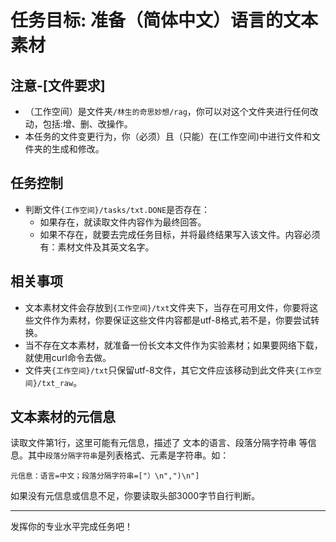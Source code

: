 # 任务目标: 准备（简体中文）语言的文本素材

## 注意-[文件要求]

- （工作空间）是文件夹`/林生的奇思妙想/rag`，你可以对这个文件夹进行任何改动，包括:增、删、改操作。
- 本任务的文件变更行为，你（必须）且（只能）在(工作空间)中进行文件和文件夹的生成和修改。

## 任务控制

- 判断文件`{工作空间}/tasks/txt.DONE`是否存在：
  - 如果存在，就读取文件内容作为最终回答。
  - 如果不存在，就要去完成任务目标，并将最终结果写入该文件。内容必须有：素材文件及其英文名字。

## 相关事项

- 文本素材文件会存放到`{工作空间}/txt`文件夹下，当存在可用文件，你要将这些文件作为素材，你要保证这些文件内容都是utf-8格式,若不是，你要尝试转换。
- 当不存在文本素材，就准备一份长文本文件作为实验素材；如果要网络下载，就使用curl命令去做。
- 文件夹`{工作空间}/txt`只保留utf-8文件，其它文件应该移动到此文件夹`{工作空间}/txt_raw`。

## 文本素材的元信息

读取文件第1行，这里可能有元信息，描述了 文本的语言、段落分隔字符串 等信息。其中`段落分隔字符串`是列表格式、元素是字符串。如：
```
元信息：语言=中文；段落分隔字符串=["）\n",")\n"]
```

如果没有元信息或信息不足，你要读取头部3000字节自行判断。

----
发挥你的专业水平完成任务吧！
